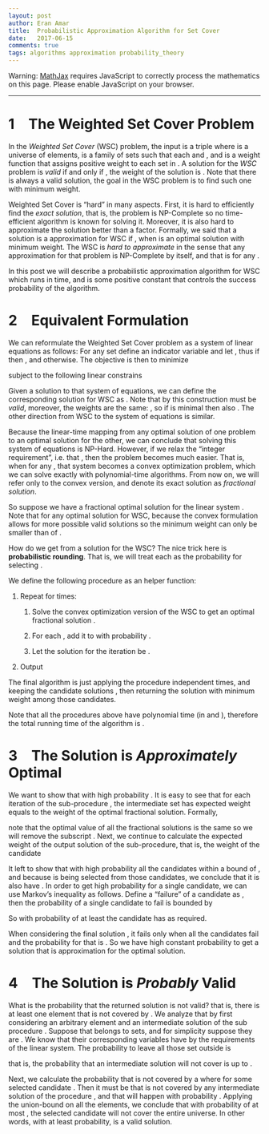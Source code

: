 ```yaml
---
layout: post
author: Eran Amar
title:  Probabilistic Approximation Algorithm for Set Cover
date:   2017-06-15
comments: true
tags: algorithms approximation probability_theory
---
```



<script type="math/tex">
\newcommand{\lyxlock}{}
</script>
<noscript>
<div class="warning">
Warning: <a href="http://www.mathjax.org/">MathJax</a> requires JavaScript to correctly process the mathematics on this page. Please enable JavaScript on your browser.
</div><hr>
</hr></noscript>



<h1 class="Section">
<a class="toc" name="toc-Section-1">1</a> The Weighted Set Cover Problem
</h1>
<div class="Unindented">
In the <i>Weighted Set Cover</i> (WSC) problem, the input is a triple <span class="MathJax_Preview"><script type="math/tex">
\left(U,\mathcal{F},w\right)
</script>
</span> where <span class="MathJax_Preview"><script type="math/tex">
U
</script>
</span> is a universe of <span class="MathJax_Preview"><script type="math/tex">
n
</script>
</span> elements, <span class="MathJax_Preview"><script type="math/tex">
\mathcal{F}=\left\{ A_{1},A_{2},..,A_{m}\right\} 
</script>
</span> is a family of <span class="MathJax_Preview"><script type="math/tex">
m
</script>
</span> sets such that each <span class="MathJax_Preview"><script type="math/tex">
A_{i}\subseteq U
</script>
</span> and <span class="MathJax_Preview"><script type="math/tex">
\bigcup_{A\in\mathcal{F}}A=U
</script>
</span>, and <span class="MathJax_Preview"><script type="math/tex">
w:\mathcal{F}\to\mathbb{R}_{>0}
</script>
</span> is a weight function that assigns positive weight to each set in <span class="MathJax_Preview"><script type="math/tex">
\mathcal{F}
</script>
</span>. A solution <span class="MathJax_Preview"><script type="math/tex">
S\subseteq\mathcal{F}
</script>
</span> for the <i>WSC</i> problem is <i>valid</i> if and only if <span class="MathJax_Preview"><script type="math/tex">
\bigcup_{A\in S}A=U
</script>
</span>, the weight of the solution is <span class="MathJax_Preview"><script type="math/tex">
w\left(S\right)=\sum_{A\in S}w\left(A\right)
</script>
</span>. Note that there is always a valid solution, the goal in the WSC problem is to find such one with minimum weight. 
</div>
<div class="Indented">
Weighted Set Cover is “hard” in many aspects. First, it is hard to efficiently find the <i>exact solution</i>, that is, the problem is NP-Complete so no time-efficient algorithm is known for solving it. Moreover, it is also hard to approximate the solution better than a <span class="MathJax_Preview"><script type="math/tex">
\log n
</script>
</span> factor. Formally, we said that a solution <span class="MathJax_Preview"><script type="math/tex">
S
</script>
</span> is a <span class="MathJax_Preview"><script type="math/tex">
\log n
</script>
</span> approximation for WSC if <span class="MathJax_Preview"><script type="math/tex">
w\left(S\right)\le w\left(S^{*}\right)\cdot\log n
</script>
</span>, when <span class="MathJax_Preview"><script type="math/tex">
S^{*}
</script>
</span> is an optimal solution with minimum weight. The WSC is <i>hard to approximate</i> in the sense that any <span class="MathJax_Preview"><script type="math/tex">
\left(1-\epsilon\right)\cdot\log n
</script>
</span> approximation for that problem is NP-Complete by itself, and that is for any <span class="MathJax_Preview"><script type="math/tex">
\epsilon>0
</script>
</span>.
</div>
<div class="Indented">
In this post we will describe a probabilistic <span class="MathJax_Preview"><script type="math/tex">
c\cdot\log n
</script>
</span> approximation algorithm for WSC which runs in <span class="MathJax_Preview"><script type="math/tex">
\mathcal{O}\left(poly\left(n,m\right)\right)
</script>
</span> time, and <span class="MathJax_Preview"><script type="math/tex">
c
</script>
</span> is some positive constant that controls the success probability of the algorithm.
</div>
<h1 class="Section">
<a class="toc" name="toc-Section-2">2</a> Equivalent Formulation
</h1>
<div class="Unindented">
We can reformulate the Weighted Set Cover problem as a system of linear equations as follows: For any set <span class="MathJax_Preview"><script type="math/tex">
A_{i}
</script>
</span> define an indicator variable <span class="MathJax_Preview"><script type="math/tex">
X_{i}\in\left\{ 0,1\right\} 
</script>
</span> and let <span class="MathJax_Preview"><script type="math/tex">
w\left(X_{i}\right)=w\left(A_{i}\right)\cdot X_{i}
</script>
</span>, thus if <span class="MathJax_Preview"><script type="math/tex">
X_{i}=1
</script>
</span> then <span class="MathJax_Preview"><script type="math/tex">
w\left(X_{i}\right)=w\left(A_{i}\right)
</script>
</span>, and <span class="MathJax_Preview"><script type="math/tex">
w\left(X_{i}\right)=0
</script>
</span> otherwise. The objective is then to minimize <span class="MathJax_Preview">
<script type="math/tex;mode=display">

\sum_{i=1}^{m}w\left(X_{i}\right)

</script>
</span>
 subject to the <span class="MathJax_Preview"><script type="math/tex">
n
</script>
</span> following linear constrains <span class="MathJax_Preview">
<script type="math/tex;mode=display">

\forall u\in U:\quad\sum_{i\text{ s.t. }u\in A_{i}}X_{i}\ge1

</script>
</span>
</div>
<div class="Indented">
Given a solution <span class="MathJax_Preview"><script type="math/tex">
l=\left(x_{1},..,x_{m}\right)\in\left\{ 0,1\right\} ^{m}
</script>
</span> to that system of equations, we can define the corresponding solution for WSC as <span class="MathJax_Preview"><script type="math/tex">
S=\left\{ A_{i}\in\mathcal{F}\mid x_{i}=1\right\} 
</script>
</span>. Note that by this construction <span class="MathJax_Preview"><script type="math/tex">
S
</script>
</span> must be <i>valid</i>, moreover, the weights are the same: <span class="MathJax_Preview"><script type="math/tex">
w\left(l\right)=w\left(S\right)
</script>
</span>, so if <span class="MathJax_Preview"><script type="math/tex">
w\left(l\right)
</script>
</span> is minimal then also <span class="MathJax_Preview"><script type="math/tex">
w\left(S\right)
</script>
</span>. The other direction from WSC to the system of equations is similar.
</div>
<div class="Indented">
Because the linear-time mapping from any optimal solution of one problem to an optimal solution for the other, we can conclude that solving this system of equations is NP-Hard. However, if we relax the “integer requirement”, i.e. that <span class="MathJax_Preview"><script type="math/tex">
X_{i}\in\left\{ 0,1\right\} 
</script>
</span>, then the problem becomes much easier. That is, when <span class="MathJax_Preview"><script type="math/tex">
X_{i}\in\left[0,1\right]
</script>
</span> for any <span class="MathJax_Preview"><script type="math/tex">
i
</script>
</span>, that system becomes a convex optimization problem, which we can solve exactly with polynomial-time algorithms. From now on, we will refer only to the convex version, and denote its exact solution as <i>fractional solution</i>.
</div>
<div class="Indented">
So suppose we have a fractional optimal solution for the linear system <span class="MathJax_Preview"><script type="math/tex">
l^{*}=\left(x_{1},..,x_{m}\right)\in\left[0,1\right]^{m}
</script>
</span>. Note that <span class="MathJax_Preview"><script type="math/tex">
w\left(l^{*}\right)\le w\left(S^{*}\right)
</script>
</span> for any optimal solution <span class="MathJax_Preview"><script type="math/tex">
S^{*}
</script>
</span> for WSC, because the convex formulation allows for more possible valid solutions so the minimum weight can only be smaller than of <span class="MathJax_Preview"><script type="math/tex">
w\left(S^{*}\right)
</script>
</span>. 
</div>
<div class="Indented">
How do we get from <span class="MathJax_Preview"><script type="math/tex">
l^{*}
</script>
</span> a solution for the WSC? The nice trick here is <b>probabilistic rounding</b>. That is, we will treat each <span class="MathJax_Preview"><script type="math/tex">
x_{i}
</script>
</span> as the probability for selecting <span class="MathJax_Preview"><script type="math/tex">
A_{i}
</script>
</span>. 
</div>
<div class="Indented">
We define the following procedure <span class="MathJax_Preview"><script type="math/tex">
Alg\left(U,\mathcal{F},w\right)
</script>
</span> as an helper function:
</div>
<ol>
<li>
Repeat for <span class="MathJax_Preview"><script type="math/tex">
t=1,...,\left(2\log n\right)
</script>
</span> times:<ol>
<li>
Solve the convex optimization version of the WSC to get an optimal fractional solution <span class="MathJax_Preview"><script type="math/tex">
l_{t}^{*}
</script>
</span>.
</li>
<li>
For each <span class="MathJax_Preview"><script type="math/tex">
A_{i}\in\mathcal{F}
</script>
</span>, add it to <span class="MathJax_Preview"><script type="math/tex">
S_{t}
</script>
</span> with probability <span class="MathJax_Preview"><script type="math/tex">
x_{i}\in l_{t}^{*}
</script>
</span>.
</li>
<li>
Let the solution for the <span class="MathJax_Preview"><script type="math/tex">
t
</script>
</span> iteration be <span class="MathJax_Preview"><script type="math/tex">
S_{t}
</script>
</span>.
</li>
</ol>
</li>
<li>
Output <span class="MathJax_Preview"><script type="math/tex">
\bigcup_{t=1}^{2\log n}S_{t}
</script>
</span>
</li>
</ol>
<div class="Unindented">
The final algorithm is just applying the <span class="MathJax_Preview"><script type="math/tex">
Alg\left(U,\mathcal{F},w\right)
</script>
</span> procedure <span class="MathJax_Preview"><script type="math/tex">
c
</script>
</span> independent times, and keeping the candidate solutions <span class="MathJax_Preview"><script type="math/tex">
S^{\left(1\right)},...,S^{\left(c\right)}
</script>
</span>, then returning the <span class="MathJax_Preview"><script type="math/tex">
S_{final}
</script>
</span> solution with minimum weight among those candidates. 
</div>
<div class="Indented">
Note that all the procedures above have polynomial time (in <span class="MathJax_Preview"><script type="math/tex">
n
</script>
</span> and <span class="MathJax_Preview"><script type="math/tex">
m
</script>
</span>), therefore the total running time of the algorithm is <span class="MathJax_Preview"><script type="math/tex">
\mathcal{O}\left(poly\left(n,m\right)\right)
</script>
</span>.
</div>
<h1 class="Section">
<a class="toc" name="toc-Section-3">3</a> The Solution is <i>Approximately</i> Optimal
</h1>
<div class="Unindented">
We want to show that with high probability <span class="MathJax_Preview"><script type="math/tex">
w\left(S_{final}\right)\le c\cdot\log n\cdot w\left(S^{*}\right)
</script>
</span>. It is easy to see that for each iteration of the sub-procedure <span class="MathJax_Preview"><script type="math/tex">
Alg
</script>
</span>, the intermediate set <span class="MathJax_Preview"><script type="math/tex">
S_{t}
</script>
</span> has expected weight equals to the weight of the optimal fractional solution. Formally, <span class="MathJax_Preview">
<script type="math/tex;mode=display">

\mathbb{E}\left[w\left(S_{t}\right)\right]=\sum_{i=1}^{n}w\left(A_{i}\right)\mathbb{E}\left[X_{i}\right]=\sum_{i=1}^{n}w\left(A_{i}\right)x_{i}=w\left(l_{t}^{*}\right)

</script>
</span>
note that the optimal value of all the fractional solutions is the same so we will remove the subscript <span class="MathJax_Preview"><script type="math/tex">
t
</script>
</span>. Next, we continue to calculate the expected weight of the output solution of the sub-procedure, that is, the weight of the candidate <span class="MathJax_Preview"><script type="math/tex">
S^{\left(i\right)}
</script>
</span>
</div>
<div class="Indented">
<span class="MathJax_Preview">
<script type="math/tex;mode=display">
\begin{aligned}
\mathbb{E}\left[w\left(S^{\left(i\right)}\right)\right] & =\mathbb{E}\left[w\left(\bigcup_{t=1}^{2\log n}S_{t}\right)\right]\\
 & \le\sum_{t=1}^{2\log n}\mathbb{E}\left[w\left(S_{t}\right)\right]\\
 & =2\log n\cdot w\left(l^{*}\right)\\
 & \le2\log n\cdot w\left(S^{*}\right)
\end{aligned}
</script>
</span>
It left to show that with high probability all the candidates within a bound of <span class="MathJax_Preview"><script type="math/tex">
c\cdot\log n\cdot w\left(S^{*}\right)
</script>
</span>, and because <span class="MathJax_Preview"><script type="math/tex">
S_{final}
</script>
</span> is being selected from those candidates, we conclude that it is also have <span class="MathJax_Preview"><script type="math/tex">
\mathbb{E}\left[w\left(S_{final}\right)\right]\le c\cdot\log n\cdot w\left(S^{*}\right)
</script>
</span>. In order to get high probability for a single candidate, we can use Markov’s inequality as follows. Define a “failure” of a candidate <span class="MathJax_Preview"><script type="math/tex">
S^{\left(k\right)}
</script>
</span> as <span class="MathJax_Preview"><script type="math/tex">
w\left(S^{\left(k\right)}\right)\ge c\cdot\log n\cdot w\left(S^{*}\right)
</script>
</span>, then the probability of a single candidate to fail is bounded by <span class="MathJax_Preview">
<script type="math/tex;mode=display">

\mathbb{P}\left[w\left(S^{\left(k\right)}\right)\ge c\cdot\log n\cdot w\left(S^{*}\right)\right]\le\frac{\mathbb{E}\left[w\left(S^{\left(k\right)}\right)\right]}{c\cdot\log n\cdot w\left(S^{*}\right)}\le\frac{2}{c}

</script>
</span>
So with probability of at least <span class="MathJax_Preview"><script type="math/tex">
1-\frac{2}{c}
</script>
</span> the candidate has <span class="MathJax_Preview"><script type="math/tex">
w\left(S^{\left(k\right)}\right)\le c\cdot\log n\cdot w\left(S^{*}\right)
</script>
</span> as required.
</div>
<div class="Indented">
When considering the final solution <span class="MathJax_Preview"><script type="math/tex">
S_{final}
</script>
</span>, it fails only when all the candidates fail and the probability for that is <span class="MathJax_Preview"><script type="math/tex">
\le\left(\frac{2}{c}\right)^{c}
</script>
</span>. So we have high constant probability to get a solution that is <span class="MathJax_Preview"><script type="math/tex">
c\cdot\log n
</script>
</span> approximation for the optimal solution.
</div>
<h1 class="Section">
<a class="toc" name="toc-Section-4">4</a> The Solution is <i>Probably</i> Valid
</h1>
<div class="Unindented">
What is the probability that the returned solution <span class="MathJax_Preview"><script type="math/tex">
S_{final}
</script>
</span> is not valid? that is, there is at least one element <span class="MathJax_Preview"><script type="math/tex">
u\in U
</script>
</span> that is not covered by <span class="MathJax_Preview"><script type="math/tex">
S_{final}
</script>
</span>. We analyze that by first considering an arbitrary element <span class="MathJax_Preview"><script type="math/tex">
u
</script>
</span> and an intermediate solution <span class="MathJax_Preview"><script type="math/tex">
S_{t}
</script>
</span> of the sub procedure <span class="MathJax_Preview"><script type="math/tex">
Alg
</script>
</span>. Suppose that <span class="MathJax_Preview"><script type="math/tex">
u
</script>
</span> belongs to <span class="MathJax_Preview"><script type="math/tex">
k
</script>
</span> sets, and for simplicity suppose they are <span class="MathJax_Preview"><script type="math/tex">
A_{1},...,A_{k}
</script>
</span>. We know that their corresponding variables have <span class="MathJax_Preview"><script type="math/tex">
\sum_{i=1}^{k}x_{i}\ge1
</script>
</span> by the requirements of the linear system. The probability to leave all those set outside <span class="MathJax_Preview"><script type="math/tex">
S_{t}
</script>
</span> is <span class="MathJax_Preview">
<script type="math/tex;mode=display">

\prod_{i=1}^{k}\left(1-x_{i}\right)\le\prod_{i=1}^{k}e^{-x_{i}}\le e^{-1}

</script>
</span>
that is, the probability that an intermediate solution <span class="MathJax_Preview"><script type="math/tex">
S_{t}
</script>
</span> will not cover <span class="MathJax_Preview"><script type="math/tex">
u
</script>
</span> is up to <span class="MathJax_Preview"><script type="math/tex">
e^{-1}
</script>
</span>.
</div>
<div class="Indented">
Next, we calculate the probability that <span class="MathJax_Preview"><script type="math/tex">
u
</script>
</span> is not covered by a <span class="MathJax_Preview"><script type="math/tex">
S_{final}
</script>
</span> where <span class="MathJax_Preview"><script type="math/tex">
S_{final}=S^{\left(i\right)}
</script>
</span> for some selected candidate <span class="MathJax_Preview"><script type="math/tex">
S^{\left(i\right)}
</script>
</span>. Then it must be that <span class="MathJax_Preview"><script type="math/tex">
u
</script>
</span> is not covered by any intermediate solution <span class="MathJax_Preview"><script type="math/tex">
S_{1},..,S_{2\log n}
</script>
</span> of the procedure <span class="MathJax_Preview"><script type="math/tex">
Alg
</script>
</span>, and that will happen with probability <span class="MathJax_Preview"><script type="math/tex">
\le\prod_{t=1}^{2\log n}e^{-1}=\frac{1}{n^{2}}
</script>
</span>. Applying the union-bound on all the <span class="MathJax_Preview"><script type="math/tex">
n
</script>
</span> elements, we conclude that with probability of at most <span class="MathJax_Preview"><script type="math/tex">
\frac{1}{n}
</script>
</span>, the selected candidate <span class="MathJax_Preview"><script type="math/tex">
S^{\left(i\right)}
</script>
</span> will not cover the entire universe. In other words, with at least <span class="MathJax_Preview"><script type="math/tex">
1-\frac{1}{n}
</script>
</span> probability, <span class="MathJax_Preview"><script type="math/tex">
S_{final}
</script>
</span> is a valid solution.
</div>
